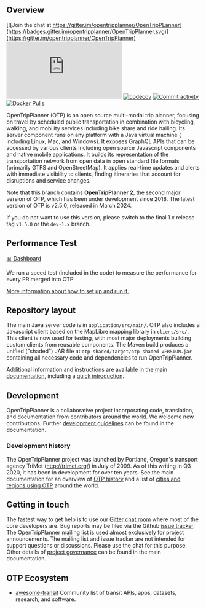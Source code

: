 ## Overview

[![Join the chat at https://gitter.im/opentripplanner/OpenTripPLanner](https://badges.gitter.im/opentripplanner/OpenTripPlanner.svg)](https://gitter.im/opentripplanner/OpenTripPlanner)
[![Matrix](https://img.shields.io/matrix/opentripplanner%3Amatrix.org?label=Matrix%20chat&?cacheSeconds=172800)](https://matrix.to/#/#opentripplanner_OpenTripPlanner:gitter.im)
[![codecov](https://codecov.io/gh/opentripplanner/OpenTripPlanner/branch/dev-2.x/graph/badge.svg?token=ak4PbIKgZ1)](https://codecov.io/gh/opentripplanner/OpenTripPlanner)
[![Commit activity](https://img.shields.io/github/commit-activity/y/opentripplanner/OpenTripPlanner)](https://github.com/opentripplanner/OpenTripPlanner/graphs/contributors)
[![Docker Pulls](https://img.shields.io/docker/pulls/opentripplanner/opentripplanner)](https://hub.docker.com/r/opentripplanner/opentripplanner)

OpenTripPlanner (OTP) is an open source multi-modal trip planner, focusing on travel by scheduled
public transportation in combination with bicycling, walking, and mobility services including bike
share and ride hailing. Its server component runs on any platform with a Java virtual machine (
including Linux, Mac, and Windows). It exposes GraphQL APIs that can be accessed by various
clients including open source Javascript components and native mobile applications. It builds its
representation of the transportation network from open data in open standard file formats (primarily
GTFS and OpenStreetMap). It applies real-time updates and alerts with immediate visibility to
clients, finding itineraries that account for disruptions and service changes.

Note that this branch contains **OpenTripPlanner 2**, the second major version of OTP, which has
been under development since 2018. The latest version of OTP is v2.5.0, released in March 2024.

If you do not want to use this version, please switch to the final 1.x release
tag `v1.5.0` or the `dev-1.x` branch.

## Performance Test

[📊 Dashboard](https://otp-performance.leonard.io/) 

We run a speed test (included in the code) to measure the performance for every PR merged into OTP. 

[More information about how to set up and run it.](./test/performance/README.md)

## Repository layout

The main Java server code is in `application/src/main/`. OTP also includes a Javascript client 
based on the MapLibre mapping library in `client/src/`. This client is now used for testing, with
most major deployments building custom clients from reusable components. The Maven build produces a
unified ("shaded") JAR file at `otp-shaded/target/otp-shaded-VERSION.jar` containing all necessary
code and dependencies to run OpenTripPlanner.

Additional information and instructions are available in
the [main documentation](http://docs.opentripplanner.org/en/dev-2.x/), including a
[quick introduction](http://docs.opentripplanner.org/en/dev-2.x/Basic-Tutorial/).

## Development


OpenTripPlanner is a collaborative project incorporating code, translation, and documentation from
contributors around the world. We welcome new contributions.
Further [development guidelines](http://docs.opentripplanner.org/en/latest/Developers-Guide/) can be
found in the documentation.

### Development history

The OpenTripPlanner project was launched by Portland, Oregon's transport agency
TriMet (http://trimet.org/) in July of 2009. As of this writing in Q3 2020, it has been in
development for over ten years. See the main documentation for an overview
of [OTP history](http://docs.opentripplanner.org/en/dev-2.x/History/) and a list
of [cities and regions using OTP](http://docs.opentripplanner.org/en/dev-2.x/Deployments/) around
the world.

## Getting in touch

The fastest way to get help is to use our [Gitter chat room](https://gitter.im/opentripplanner/OpenTripPlanner) where most of the core developers
are. Bug reports may be filed via the Github [issue tracker](https://github.com/openplans/OpenTripPlanner/issues). The OpenTripPlanner [mailing list](http://groups.google.com/group/opentripplanner-users)
is used almost exclusively for project announcements. The mailing list and issue tracker are not
intended for support questions or discussions. Please use the chat for this purpose. Other details
of [project governance](http://docs.opentripplanner.org/en/dev-2.x/Governance/) can be found in the main documentation.

## OTP Ecosystem

- [awesome-transit](https://github.com/MobilityData/awesome-transit) Community list of transit APIs,
  apps, datasets, research, and software.

